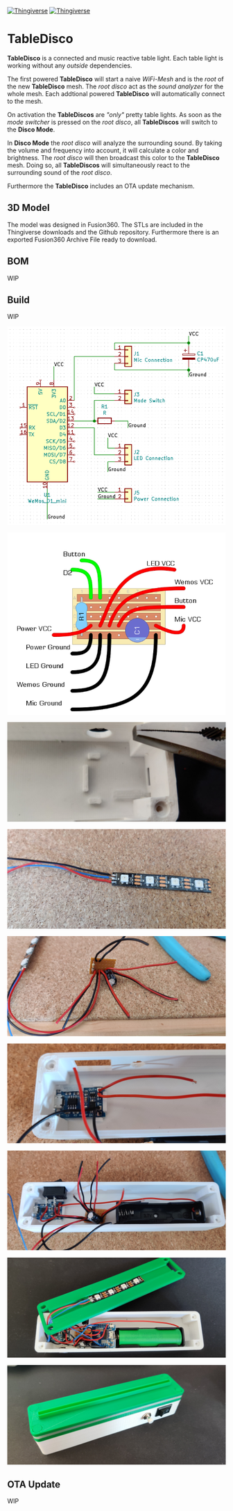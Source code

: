 [![Thingiverse](https://img.shields.io/badge/Thingiverse-TableDisco-blue.svg)](https://www.thingiverse.com/thing:3671784)
[![Thingiverse](https://img.shields.io/badge/Github-TableDisco-brightgreen.svg)](https://github.com/geaz/tableDisco)

# TableDisco
**TableDisco** is a connected and music reactive table light. Each table light is working without any *outside* dependencies. 

The first powered **TableDisco** will start a naive *WiFi-Mesh* and is the *root* of the new **TableDisco** mesh. The *root disco* act as the *sound analyzer* for the whole mesh. Each addtional powered **TableDisco** will automatically connect to the mesh.

On activation the **TableDiscos** are *"only"* pretty table lights. As soon as
the *mode switcher* is pressed on the *root disco*, all **TableDiscos** will switch to the **Disco Mode**.

In **Disco Mode** the *root disco* will analyze the surrounding sound. By taking the volume and frequency into account, it will calculate a color and brightness. The *root disco* will then broadcast this color to the **TableDisco** mesh. Doing so, all **TableDiscos** will simultaneously react to the surrounding sound of the *root disco*.

Furthermore the **TableDisco** includes an OTA update mechanism.

## 3D Model
The model was designed in Fusion360. The STLs are included in the Thingiverse downloads and the Github repository. Furthermore there is an exported Fusion360 Archive File ready to download.

## BOM

WIP

## Build

WIP

![TableDisco - Schematics](https://raw.githubusercontent.com/geaz/tableDisco/master/images/Schematics.png)

![TableDisco - VeroBoard](https://raw.githubusercontent.com/geaz/tableDisco/master/images/VeroBoard.png)

![TableDisco - 1](https://raw.githubusercontent.com/geaz/tableDisco/master/images/1.jpg)

![TableDisco - 2](https://raw.githubusercontent.com/geaz/tableDisco/master/images/2.jpg)

![TableDisco - 3](https://raw.githubusercontent.com/geaz/tableDisco/master/images/3.jpg)

![TableDisco - 4](https://raw.githubusercontent.com/geaz/tableDisco/master/images/4.jpg)

![TableDisco - 5](https://raw.githubusercontent.com/geaz/tableDisco/master/images/5.jpg)

![TableDisco - 6](https://raw.githubusercontent.com/geaz/tableDisco/master/images/6.jpg)

![TableDisco - 7](https://raw.githubusercontent.com/geaz/tableDisco/master/images/7.jpg)

## OTA Update

WIP
